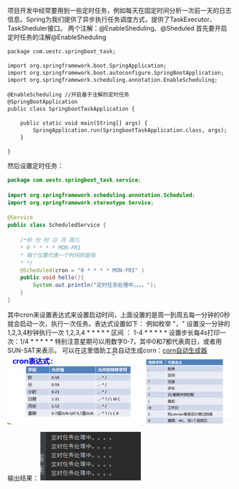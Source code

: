 项目开发中经常要用到一些定时任务，例如每天在固定时间分析一次前一天的日志信息。Spring为我们提供了异步执行任务调度方式，提供了TaskExecutor、TaskSheduler接口。
两个注解：@EnableSheduling、@Sheduled
首先要开启定时任务的注解@EnableSheduling

```
package com.uestc.springboot_task;

import org.springframework.boot.SpringApplication;
import org.springframework.boot.autoconfigure.SpringBootApplication;
import org.springframework.scheduling.annotation.EnableScheduling;

@EnableScheduling //开启基于注解的定时任务
@SpringBootApplication
public class SpringbootTaskApplication {

    public static void main(String[] args) {
        SpringApplication.run(SpringbootTaskApplication.class, args);
    }

}

```
然后设置定时任务：

```java
package com.uestc.springboot_task.service;

import org.springframework.scheduling.annotation.Scheduled;
import org.springframework.stereotype.Service;

@Service
public class ScheduledService {

    /*秒 分 时 日 月 周几
    * 0 * * * * MON-FRI
    * 每个位置代表一个时间的是指
    * */
    @Scheduled(cron = "0 * * * * MON-FRI" )
    public void hello(){
        System.out.println("定时任务处理中。。。。");
    }
}

```
其中cron来设置表达式来设置启动时间，上面设置的是周一到周五每一分钟的0秒就会启动一次，执行一次任务。表达式设置如下：
例如枚举  "，"  设置没一分钟的1,2,3,4秒钟执行一次 1,2,3,4  *  *  *  *  *
 区间 ： 1-4  *  *  *  *  *
 设置步长每4s打印一次：1/4  *  *  *  *  *
 特别注意星期可以用数字0-7，其中0和7都代表周日，或者用SUN-SAT来表示。
 可以在这里借助工具自动生成corn：[corn自动生成器](http://www.bejson.com/othertools/cron/)
![在这里插入图片描述](https://raw.githubusercontent.com/PeipengWang/picture/master/20201130135932303.png)

输出结果：
![在这里插入图片描述](https://raw.githubusercontent.com/PeipengWang/picture/master/20201130135959757.png)



